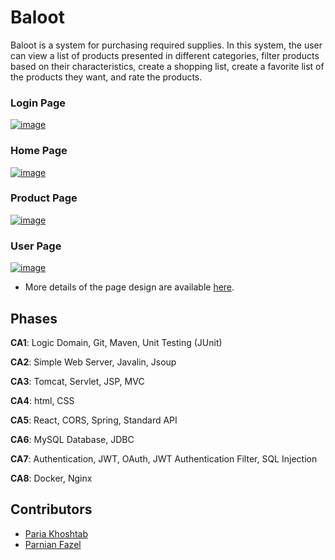 # Baloot

Baloot is a system for purchasing required supplies. In this system, the user can view a list of products presented in different categories, filter products based on their characteristics, create a shopping list, create a favorite list of the products they want, and rate the products.

### Login Page
[![image](https://www.linkpicture.com/q/Screenshot-4735.png)](https://www.linkpicture.com/view.php?img=LPic64baf450aa7de158796059)

### Home Page
[![image](https://www.linkpicture.com/q/Screenshot-4723_1.png)](https://www.linkpicture.com/view.php?img=LPic64baf319ef207832630246)

### Product Page
[![image](https://www.linkpicture.com/q/Screenshot-4725.png)](https://www.linkpicture.com/view.php?img=LPic64baf37d78c0d1236157231)

### User Page
[![image](https://www.linkpicture.com/q/Screenshot-4734.png)](https://www.linkpicture.com/view.php?img=LPic64baf49c2b9e9136487828)

* More details of the page design are available [here](https://www.figma.com/file/D4Jx6BQhZNqSVayhrBRT44/Baloot?type=design&node-id=0-1&mode=design).

## Phases

**CA1**: Logic Domain, Git, Maven, Unit Testing (JUnit)

**CA2**: Simple Web Server, Javalin, Jsoup

**CA3**: Tomcat, Servlet, JSP, MVC

**CA4**: html, CSS

**CA5**: React, CORS, Spring, Standard API

**CA6**: MySQL Database, JDBC

**CA7**: Authentication, JWT, OAuth, JWT Authentication Filter, SQL Injection

**CA8**: Docker, Nginx

## Contributors
* [Paria Khoshtab](https://github.com/Theparia/)
* [Parnian Fazel](https://github.com/parnianf/)
